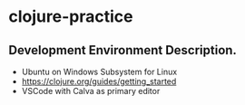 # clojure-practice
## Development Environment Description.
- Ubuntu on Windows Subsystem for Linux
- https://clojure.org/guides/getting_started
- VSCode with Calva as primary editor